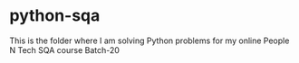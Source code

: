 # python-sqa
This is the folder where I am solving Python problems for my online People N Tech SQA course Batch-20
